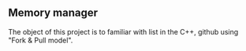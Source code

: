 ## Memory manager
The object of this project is to familiar with list in the C++, github using "Fork & Pull model".
